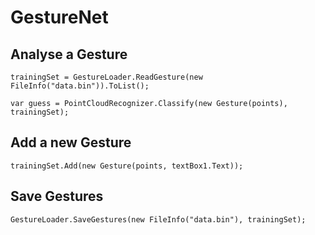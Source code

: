 # GestureNet

## Analyse a Gesture

```
trainingSet = GestureLoader.ReadGesture(new FileInfo("data.bin")).ToList();

var guess = PointCloudRecognizer.Classify(new Gesture(points), trainingSet);
```

## Add a new Gesture

`trainingSet.Add(new Gesture(points, textBox1.Text));`

## Save Gestures

`GestureLoader.SaveGestures(new FileInfo("data.bin"), trainingSet);`
